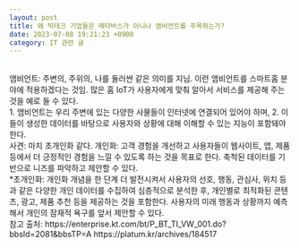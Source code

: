 ```yaml
---
layout: post
title: 왜 빅테크 기업들은 메타버스가 아니나 앰비언트를 주목하는가?
date: 2023-07-08 19:21:23 +0900
category: IT 관련 글
---
```

 <br>
앰비언트: 주변의, 주위의, 나를 둘러싼 같은 의미를 지님.  
이런 앰비언트를 스마트홈 분야에 적용하겠다는 것임. 많은 홈 IoT가 사용자에게 맞춰 알아서 서비스를 제공해 주는 것을 예로 들 수 있다.
<br>  
1.	앰비언트는 우리 주변에 있는 다양한 사물들이 인터넷에 연결되어 있어야 하며,  
2.	이들이 생성한 데이터를 바탕으로 사용자와 상황에 대해 이해할 수 있는 지능이 포함돼야 한다.   
<br>
사견:  
마치 초개인화 같다.  
 개인화: 고객 경험을 개선하고 사용자들이 웹사이트, 앱, 제품 등에서 더 긍정적인 경험을 느낄 수 있도록 하는 것을 목표로 한다. 축척된 데이터를 기반으로 니즈를 파악하고 제안할 수 있다.  
<br>
*초개인화: 개인화 개념을 한 단계 더 발전시켜서 사용자의 선호, 행동, 관심사, 위치 등과 같은 다양한 개인 데이터를 수집하여 심층적으로 분석한 후, 개인별로 최적화된 콘텐츠, 광고, 제품 추천 등을 제공하는 것을 포함한다. 사용자의 미래 행동과 상황까지 예측해서 개인의 잠재적 욕구를 앞서 제안할 수 있다.  
<br>
참고 출처: https://enterprise.kt.com/bt/P_BT_TI_VW_001.do?bbsId=2081&bbsTP=A  
https://platum.kr/archives/184517  
